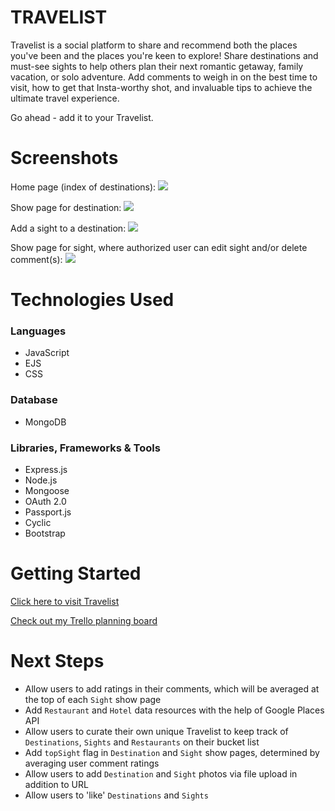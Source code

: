 # TRAVELIST

Travelist is a social platform to share and recommend both the places you've been and the places you're keen to explore! Share destinations and must-see sights to help others plan their next romantic getaway, family vacation, or solo adventure. Add comments to weigh in on the best time to visit, how to get that Insta-worthy shot, and invaluable tips to achieve the ultimate travel experience. 

Go ahead - add it to your Travelist.


# Screenshots

Home page (index of destinations):
<img src="https://i.imgur.com/zPl3ski.png">

Show page for destination:
<img src="https://i.imgur.com/ZaD0bj3.png">

Add a sight to a destination:
<img src="https://i.imgur.com/utA0gSR.png">

Show page for sight, where authorized user can edit sight and/or delete comment(s):
<img src="https://i.imgur.com/5zPEruN.png">


# Technologies Used

### Languages
- JavaScript
- EJS
- CSS

### Database
- MongoDB

### Libraries, Frameworks & Tools
- Express.js
- Node.js
- Mongoose
- OAuth 2.0
- Passport.js
- Cyclic
- Bootstrap


# Getting Started

[Click here to visit Travelist](https://long-jade-squid-gown.cyclic.app)

[Check out my Trello planning board](https://trello.com/invite/b/q6Nt12J3/ATTIaa5e156a27da049a247216eb83657c198F197BCC/sei-925-project-2-travelist)


# Next Steps

- Allow users to add ratings in their comments, which will be averaged at the top of each `Sight` show page
- Add `Restaurant` and `Hotel` data resources with the help of Google Places API
- Allow users to curate their own unique Travelist to keep track of `Destinations`, `Sights` and `Restaurants` on their bucket list
- Add `topSight` flag in `Destination` and `Sight` show pages, determined by averaging user comment ratings
- Allow users to add `Destination` and `Sight` photos via file upload in addition to URL
- Allow users to 'like' `Destinations` and `Sights`
